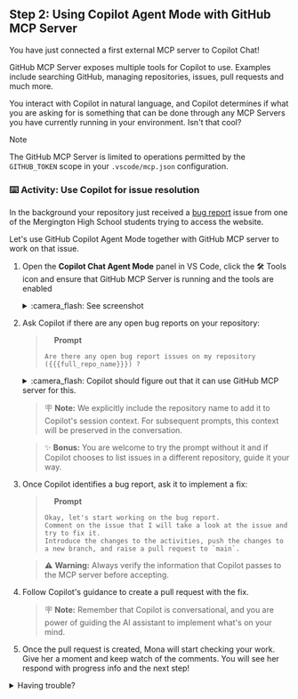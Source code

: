 ## Step 2: Using Copilot Agent Mode with GitHub MCP Server

You have just connected a first external MCP server to Copilot Chat!

GitHub MCP Server exposes multiple tools for Copilot to use. Examples include searching GitHub, managing repositories, issues, pull requests and much more.

You interact with Copilot in natural language, and Copilot determines if what you are asking for is something that can be done through any MCP Servers you have currently running in your environment. Isn't that cool?

> [!NOTE]
> The GitHub MCP Server is limited to operations permitted by the `GITHUB_TOKEN` scope in your `.vscode/mcp.json` configuration.

### :keyboard: Activity: Use Copilot for issue resolution

In the background your repository just received a [bug report]({{{bug_report_url}}}) issue from one of the Mergington High School students trying to access the website.

Let's use GitHub Copilot Agent Mode together with GitHub MCP server to work on that issue.

1. Open the **Copilot Chat Agent Mode** panel in VS Code, click the 🛠️ Tools icon and ensure that GitHub MCP Server is running and the tools are enabled

   <details>
   <summary>:camera_flash: See screenshot</summary><br/>

   ![image](https://github.com/user-attachments/assets/6a6740ae-f7a6-40dc-870a-8c9869faabd7)


   </details>

1. Ask Copilot if there are any open bug reports on your repository:

   > <img width="13px" src="https://github.com/user-attachments/assets/98fd5d2e-ea29-4a4a-9212-c7050e177a69" /> **Prompt**
   >
   > ```prompt
   > Are there any open bug report issues on my repository ({{{full_repo_name}}}) ?
   > ```

   <details>
   <summary>:camera_flash: Copilot should figure out that it can use GitHub MCP server for this. </summary><br/>

   <img width="400px" src="https://github.com/user-attachments/assets/7a9aea70-7c50-46d8-848e-092ade825573" />

   </details>
   
   
   


   > 🪧 **Note:** We explicitly include the repository name to add it to Copilot's session context. For subsequent prompts, this context will be preserved in the conversation.

   > ✨ **Bonus:** You are welcome to try the prompt without it and if Copilot chooses to list issues in a different repository, guide it your way.

1. Once Copilot identifies a bug report, ask it to implement a fix:

   > <img width="13px" src="https://github.com/user-attachments/assets/98fd5d2e-ea29-4a4a-9212-c7050e177a69" /> **Prompt**
   >
   > ```prompt
   > Okay, let's start working on the bug report.
   > Comment on the issue that I will take a look at the issue and try to fix it.
   > Introduce the changes to the activities, push the changes to a new branch, and raise a pull request to `main`.
   > ```

   > ⚠️ **Warning:** Always verify the information that Copilot passes to the MCP server before accepting.

1. Follow Copilot's guidance to create a pull request with the fix.

   > 🪧 **Note:** Remember that Copilot is conversational, and you are power of guiding the AI assistant to implement what's on your mind.

1. Once the pull request is created, Mona will start checking your work. Give her a moment and keep watch of the comments. You will see her respond with progress info and the next step!

<details>
<summary>Having trouble?</summary><br/>

If you encounter issues:

- Make sure your MCP configuration is properly set up from Step 1
- Verify that the tools are executed on your repository ({{{full_repo_name}}}). Whenever a MCP tool is invoked you can inspect what Copilot passes to the MCP Server.

</details>
